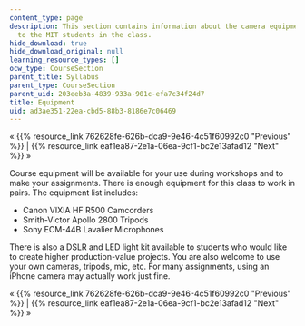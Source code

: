 ```yaml
---
content_type: page
description: This section contains information about the camera equipment available
  to the MIT students in the class.
hide_download: true
hide_download_original: null
learning_resource_types: []
ocw_type: CourseSection
parent_title: Syllabus
parent_type: CourseSection
parent_uid: 203eeb3a-4839-933a-901c-efa7c34f24d7
title: Equipment
uid: ad3ae351-22ea-cbd5-88b3-8186e7c06469
---
```


« {{% resource_link 762628fe-626b-dca9-9e46-4c51f60992c0 "Previous" %}} | {{% resource_link eaf1ea87-2e1a-06ea-9cf1-bc2e13afad12 "Next" %}} »

Course equipment will be available for your use during workshops and to make your assignments. There is enough equipment for this class to work in pairs. The equipment list includes:

*   Canon VIXIA HF R500 Camcorders
*   Smith-Victor Apollo 2800 Tripods
*   Sony ECM-44B Lavalier Microphones

There is also a DSLR and LED light kit available to students who would like to create higher production-value projects. You are also welcome to use your own cameras, tripods, mic, etc. For many assignments, using an iPhone camera may actually work just fine.

« {{% resource_link 762628fe-626b-dca9-9e46-4c51f60992c0 "Previous" %}} | {{% resource_link eaf1ea87-2e1a-06ea-9cf1-bc2e13afad12 "Next" %}} »